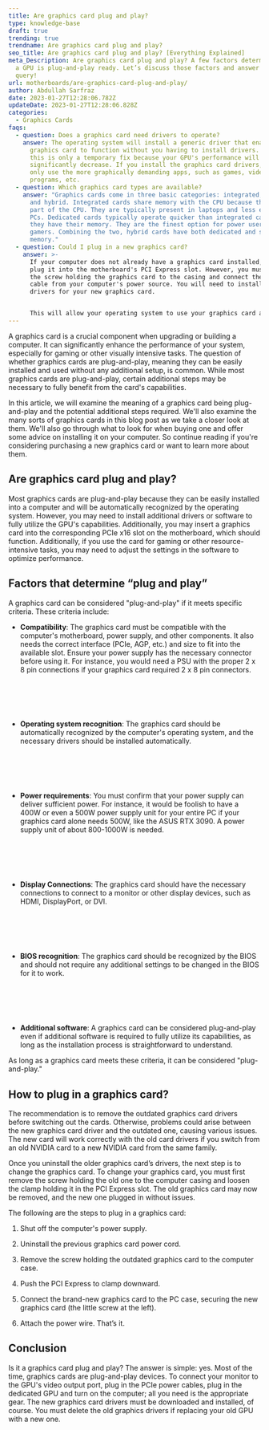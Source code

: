 ```yaml
---
title: Are graphics card plug and play?
type: knowledge-base
draft: true
trending: true
trendname: Are graphics card plug and play?
seo_title: Are graphics card plug and play? [Everything Explained]
meta_Description: Are graphics card plug and play? A few factors determine that
  a GPU is plug-and-play ready. Let’s discuss those factors and answer the
  query!
url: motherboards/are-graphics-card-plug-and-play/
author: Abdullah Sarfraz
date: 2023-01-27T12:28:06.782Z
updateDate: 2023-01-27T12:28:06.828Z
categories:
  - Graphics Cards
faqs:
  - question: Does a graphics card need drivers to operate?
    answer: The operating system will install a generic driver that enables a
      graphics card to function without you having to install drivers. However,
      this is only a temporary fix because your GPU's performance will
      significantly decrease. If you install the graphics card drivers, you can
      only use the more graphically demanding apps, such as games, video editing
      programs, etc.
  - question: Which graphics card types are available?
    answer: "Graphics cards come in three basic categories: integrated, dedicated,
      and hybrid. Integrated cards share memory with the CPU because they are
      part of the CPU. They are typically present in laptops and less expensive
      PCs. Dedicated cards typically operate quicker than integrated cards since
      they have their memory. They are the finest option for power users and
      gamers. Combining the two, hybrid cards have both dedicated and shared
      memory."
  - question: Could I plug in a new graphics card?
    answer: >-
      If your computer does not already have a graphics card installed, you can
      plug it into the motherboard's PCI Express slot. However, you must tighten
      the screw holding the graphics card to the casing and connect the power
      cable from your computer's power source. You will need to install the
      drivers for your new graphics card. 


      This will allow your operating system to use your graphics card at its full potential, and now it can perform more advanced graphical tasks. If you accidentally pull the HDMI cable, the graphics card will move, adding tension to the PCI Express slot. I've seen it happen more than once!
---
```

A graphics card is a crucial component when upgrading or building a computer. It can significantly enhance the performance of your system, especially for gaming or other visually intensive tasks. The question of whether graphics cards are plug-and-play, meaning they can be easily installed and used without any additional setup, is common. While most graphics cards are plug-and-play, certain additional steps may be necessary to fully benefit from the card's capabilities. 

In this article, we will examine the meaning of a graphics card being plug-and-play and the potential additional steps required. We'll also examine the many sorts of graphics cards in this blog post as we take a closer look at them. We'll also go through what to look for when buying one and offer some advice on installing it on your computer. So continue reading if you're considering purchasing a new graphics card or want to learn more about them.

## Are graphics card plug and play?

Most graphics cards are plug-and-play because they can be easily installed into a computer and will be automatically recognized by the operating system. However, you may need to install additional drivers or software to fully utilize the GPU's capabilities. Additionally, you may insert a graphics card into the corresponding PCIe x16 slot on the motherboard, which should function. Additionally, if you use the card for gaming or other resource-intensive tasks, you may need to adjust the settings in the software to optimize performance.

## Factors that determine “plug and play”

A graphics card can be considered "plug-and-play" if it meets specific criteria. These criteria include:

* **Compatibility**: The graphics card must be compatible with the computer's motherboard, power supply, and other components. It also needs the correct interface (PCIe, AGP, etc.) and size to fit into the available slot. Ensure your power supply has the necessary connector before using it. For instance, you would need a PSU with the proper 2 x 8 pin connections if your graphics card required 2 x 8 pin connectors.

#  

* **Operating system recognition**: The graphics card should be automatically recognized by the computer's operating system, and the necessary drivers should be installed automatically.

#  

* **Power requirements**: You must confirm that your power supply can deliver sufficient power. For instance, it would be foolish to have a 400W or even a 500W power supply unit for your entire PC if your graphics card alone needs 500W, like the ASUS RTX 3090. A power supply unit of about 800-1000W is needed. 

#  

* **Display Connections**: The graphics card should have the necessary connections to connect to a monitor or other display devices, such as HDMI, DisplayPort, or DVI.

#  

* **BIOS recognition**: The graphics card should be recognized by the BIOS and should not require any additional settings to be changed in the BIOS for it to work.

#  

* **Additional software**: A graphics card can be considered plug-and-play even if additional software is required to fully utilize its capabilities, as long as the installation process is straightforward to understand.

As long as a graphics card meets these criteria, it can be considered "plug-and-play."

## How to plug in a graphics card?

The recommendation is to remove the outdated graphics card drivers before switching out the cards. Otherwise, problems could arise between the new graphics card driver and the outdated one, causing various issues. The new card will work correctly with the old card drivers if you switch from an old NVIDIA card to a new NVIDIA card from the same family.

Once you uninstall the older graphics card’s drivers, the next step is to change the graphics card. To change your graphics card, you must first remove the screw holding the old one to the computer casing and loosen the clamp holding it in the PCI Express slot. The old graphics card may now be removed, and the new one plugged in without issues. 

The following are the steps to plug in a graphics card:

1. Shut off the computer's power supply.


2. Uninstall the previous graphics card power cord.


3. Remove the screw holding the outdated graphics card to the computer case.


4. Push the PCI Express to clamp downward.


5. Connect the brand-new graphics card to the PC case, securing the new graphics card (the little screw at the left).


6. Attach the power wire. That’s it.

## Conclusion

Is it a graphics card plug and play? The answer is simple: yes. Most of the time, graphics cards are plug-and-play devices. To connect your monitor to the GPU's video output port, plug in the PCIe power cables, plug in the dedicated GPU and turn on the computer; all you need is the appropriate gear. The new graphics card drivers must be downloaded and installed, of course. You must delete the old graphics drivers if replacing your old GPU with a new one.